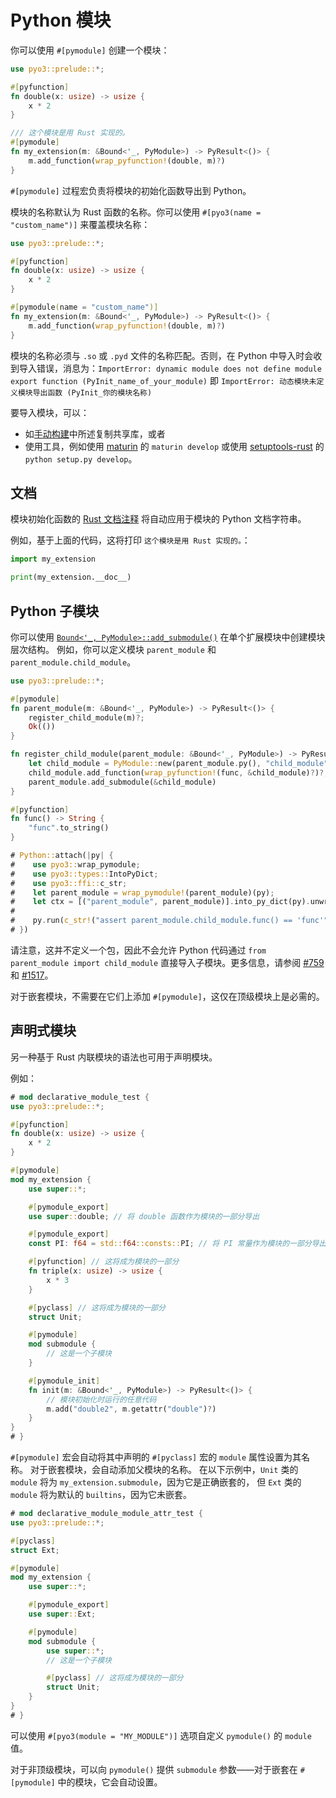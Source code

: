 # Python 模块

你可以使用 `#[pymodule]` 创建一个模块：

```rust
use pyo3::prelude::*;

#[pyfunction]
fn double(x: usize) -> usize {
    x * 2
}

/// 这个模块是用 Rust 实现的。
#[pymodule]
fn my_extension(m: &Bound<'_, PyModule>) -> PyResult<()> {
    m.add_function(wrap_pyfunction!(double, m)?)
}
```

`#[pymodule]` 过程宏负责将模块的初始化函数导出到 Python。

模块的名称默认为 Rust 函数的名称。你可以使用 `#[pyo3(name = "custom_name")]` 来覆盖模块名称：

```rust
use pyo3::prelude::*;

#[pyfunction]
fn double(x: usize) -> usize {
    x * 2
}

#[pymodule(name = "custom_name")]
fn my_extension(m: &Bound<'_, PyModule>) -> PyResult<()> {
    m.add_function(wrap_pyfunction!(double, m)?)
}
```

模块的名称必须与 `.so` 或 `.pyd` 文件的名称匹配。否则，在 Python 中导入时会收到导入错误，消息为：`ImportError: dynamic module does not define module export function (PyInit_name_of_your_module)` 即 `ImportError: 动态模块未定义模块导出函数 (PyInit_你的模块名称)`

要导入模块，可以：
 - 如[手动构建](building-and-distribution.md)中所述复制共享库，或者
 - 使用工具，例如使用 [maturin](https://github.com/PyO3/maturin) 的 `maturin develop` 或使用 [setuptools-rust](https://github.com/PyO3/setuptools-rust) 的 `python setup.py develop`。

## 文档

模块初始化函数的 [Rust 文档注释](https://doc.rust-lang.org/stable/book/ch03-04-comments.html) 将自动应用于模块的 Python 文档字符串。

例如，基于上面的代码，这将打印 `这个模块是用 Rust 实现的。`：

```python
import my_extension

print(my_extension.__doc__)
```

## Python 子模块

你可以使用 [`Bound<'_, PyModule>::add_submodule()`]({{#PYO3_DOCS_URL}}/pyo3/prelude/trait.PyModuleMethods.html#tymethod.add_submodule) 在单个扩展模块中创建模块层次结构。
例如，你可以定义模块 `parent_module` 和 `parent_module.child_module`。

```rust
use pyo3::prelude::*;

#[pymodule]
fn parent_module(m: &Bound<'_, PyModule>) -> PyResult<()> {
    register_child_module(m)?;
    Ok(())
}

fn register_child_module(parent_module: &Bound<'_, PyModule>) -> PyResult<()> {
    let child_module = PyModule::new(parent_module.py(), "child_module")?;
    child_module.add_function(wrap_pyfunction!(func, &child_module)?)?;
    parent_module.add_submodule(&child_module)
}

#[pyfunction]
fn func() -> String {
    "func".to_string()
}

# Python::attach(|py| {
#    use pyo3::wrap_pymodule;
#    use pyo3::types::IntoPyDict;
#    use pyo3::ffi::c_str;
#    let parent_module = wrap_pymodule!(parent_module)(py);
#    let ctx = [("parent_module", parent_module)].into_py_dict(py).unwrap();
#
#    py.run(c_str!("assert parent_module.child_module.func() == 'func'"), None, Some(&ctx)).unwrap();
# })
```

请注意，这并不定义一个包，因此不会允许 Python 代码通过 `from parent_module import child_module` 直接导入子模块。更多信息，请参阅 [#759](https://github.com/PyO3/pyo3/issues/759) 和 [#1517](https://github.com/PyO3/pyo3/issues/1517#issuecomment-808664021)。

对于嵌套模块，不需要在它们上添加 `#[pymodule]`，这仅在顶级模块上是必需的。

## 声明式模块

另一种基于 Rust 内联模块的语法也可用于声明模块。

例如：
```rust
# mod declarative_module_test {
use pyo3::prelude::*;

#[pyfunction]
fn double(x: usize) -> usize {
    x * 2
}

#[pymodule]
mod my_extension {
    use super::*;

    #[pymodule_export]
    use super::double; // 将 double 函数作为模块的一部分导出

    #[pymodule_export]
    const PI: f64 = std::f64::consts::PI; // 将 PI 常量作为模块的一部分导出

    #[pyfunction] // 这将成为模块的一部分
    fn triple(x: usize) -> usize {
        x * 3
    }

    #[pyclass] // 这将成为模块的一部分
    struct Unit;

    #[pymodule]
    mod submodule {
        // 这是一个子模块
    }

    #[pymodule_init]
    fn init(m: &Bound<'_, PyModule>) -> PyResult<()> {
        // 模块初始化时运行的任意代码
        m.add("double2", m.getattr("double")?)
    }
}
# }
```

`#[pymodule]` 宏会自动将其中声明的 `#[pyclass]` 宏的 `module` 属性设置为其名称。
对于嵌套模块，会自动添加父模块的名称。
在以下示例中，`Unit` 类的 `module` 将为 `my_extension.submodule`，因为它是正确嵌套的，
但 `Ext` 类的 `module` 将为默认的 `builtins`，因为它未嵌套。

```rust
# mod declarative_module_module_attr_test {
use pyo3::prelude::*;

#[pyclass]
struct Ext;

#[pymodule]
mod my_extension {
    use super::*;

    #[pymodule_export]
    use super::Ext;

    #[pymodule]
    mod submodule {
        use super::*;
        // 这是一个子模块

        #[pyclass] // 这将成为模块的一部分
        struct Unit;
    }
}
# }
```
可以使用 `#[pyo3(module = "MY_MODULE")]` 选项自定义 `pymodule()` 的 `module` 值。

对于非顶级模块，可以向 `pymodule()` 提供 `submodule` 参数——对于嵌套在 `#[pymodule]` 中的模块，它会自动设置。